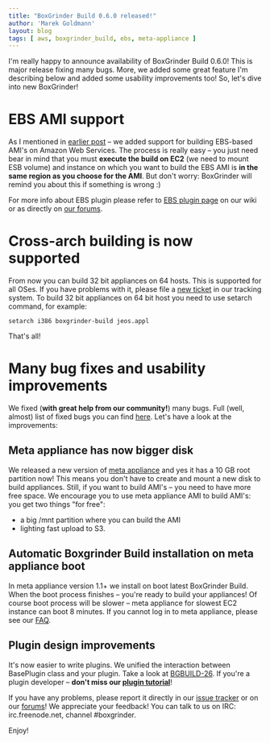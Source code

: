 ```yaml
---
title: "BoxGrinder Build 0.6.0 released!"
author: 'Marek Goldmann'
layout: blog
tags: [ aws, boxgrinder_build, ebs, meta-appliance ]
---
```


I'm
really happy to announce availability of BoxGrinder Build 0.6.0!
This is major release fixing many bugs. More, we added some great
feature I'm describing below and added some usability improvements
too! So, let's dive into new BoxGrinder!
# EBS AMI support

As I mentioned in
[earlier post](/blog/ebs-ami-support-for-boxgrinder) – we added
support for building EBS-based AMI's on Amazon Web Services. The
process is really easy – you just need bear in mind that you must
**execute the build on EC2** (we need to mount ESB volume) and
instance on which you want to build the EBS AMI is
**in the same region as you choose for the AMI**. But don't worry:
BoxGrinder will remind you about this if something is wrong :)

For
more info about EBS plugin please refer to
[EBS plugin page](http://community.jboss.org/docs/DOC-15921) on our
wiki or as directly on
[our forums](http://community.jboss.org/en/boxgrinder?view=discussions).
# Cross-arch building is now supported

From now you can build 32 bit appliances on 64 hosts. This is
supported for all OSes. If you have problems with it, please file a
[new ticket](https://jira.jboss.org/secure/CreateIssue.jspa?pid=12310920&issuetype=1)
in our tracking system. To build 32 bit appliances on 64 bit host
you need to use setarch command, for example:

    setarch i386 boxgrinder-build jeos.appl

That's all!

# Many bug fixes and usability improvements

We fixed (**with great help from our community!**) many bugs. Full
(well, almost) list of fixed bugs you can find
[here](https://jira.jboss.org/browse/BGBUILD/fixforversion/12315176).
Let's have a look at the improvements:
## Meta appliance has now bigger disk

We released a new version of
[meta appliance](http://www.jboss.org/boxgrinder/downloads/build/meta-appliance.html)
and yes it has a 10 GB root partition now! This means you don't
have to create and mount a new disk to build appliances. Still, if
you want to build AMI's – you need to have more free space. We
encourage you to use meta appliance AMI to build AMI's: you get two
things "for free":

-   a big /mnt partition where you can build the AMI
-   lighting fast upload to S3.

## Automatic Boxgrinder Build installation on meta appliance boot

In meta appliance version 1.1+ we install on boot latest BoxGrinder
Build. When the boot process finishes – you're ready to build your
appliances! Of course boot process will be slower – meta appliance
for slowest EC2 instance can boot 8 minutes. If you cannot log in
to meta appliance, please see our
[FAQ](http://community.jboss.org/docs/DOC-14544).
## Plugin design improvements

It's now easier to write plugins. We unified the interaction
between BasePlugin class and your plugin. Take a look at
[BGBUILD-26](https://jira.jboss.org/browse/BGBUILD-26). If you're a
plugin developer –
**don't miss our [plugin tutorial](https://community.jboss.org/docs/DOC-15555)**!

If you have any problems, please report it directly in our
[issue tracker](https://jira.jboss.org/browse/BGBUILD) or on our
[forums](http://community.jboss.org/en/boxgrinder?view=discussions)!
We appreciate your feedback! You can talk to us on IRC:
irc.freenode.net, channel \#boxgrinder.

Enjoy!